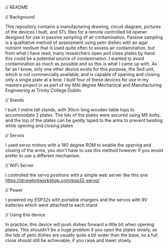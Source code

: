 // README

// Background

This repository contains a manufacturing drawing, circuit diagram, pictures of the devices I built, and STL files for a remote controlled lid opener designed for use in passive sampling of air contamination.
Passive sampling is a qualitative method of assessment using petri dishes with an agar nutrient medium that is used quite often to assess air contamination, 
but from what I have read, many researchers open and close plates by hand
this could be a potential source of contamination.
I wanted to avoid contamination as much as possible and so this is what I came up with.
As far as I know, only one other device exists for this purpose, the Sed unit, which is not commercially available, and is capable of opening and closing only a single plate at a time.
I built four of these devices for use in my masters project in as part of my MAI degree Mechanical and Manufacturing Engineering at Trinity College Dublin.

// Stands

I built 1 metre tall stands, with 30cm long wooden table tops to accommodate 2 plates. The lids of the plates were secured using M5 bolts,
and the top of the plates can be gently taped to the arms to prevent twisting while opening and closing plates

// Servos

I used servo motors with a 180 degree ROM to enable the opening and closing of the arms, you don't have to use this method however if you would prefer to use a different mechanism.

// WiFi Server

I controlled the servo positions with a simple web server like this one https://dronebotworkshop.com/esp32-servo/

// Power

I powered my ESP32s with portable chargers and the servos with 9V batteries which were attached to each stand

// Using this device

In practice, this device will push dishes forward a little bit when opening plates. This shouldn't be a huge problem if you open the plates slowly,
as the lids of petri dishes are usually quite a bit wider than the base, so a full close should still be achievable, if you raise and lower slowly.
